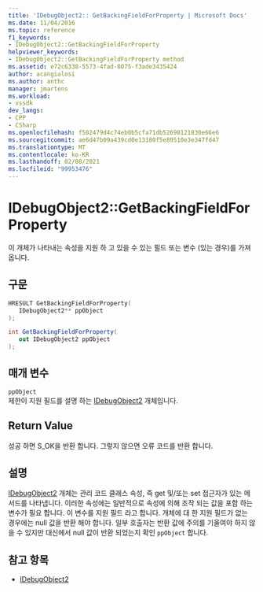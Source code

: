 ```yaml
---
title: 'IDebugObject2:: GetBackingFieldForProperty | Microsoft Docs'
ms.date: 11/04/2016
ms.topic: reference
f1_keywords:
- IDebugObject2::GetBackingFieldForProperty
helpviewer_keywords:
- IDebugObject2::GetBackingFieldForProperty method
ms.assetid: e72c6338-5573-4fad-8075-f3ade3435424
author: acangialosi
ms.author: anthc
manager: jmartens
ms.workload:
- vssdk
dev_langs:
- CPP
- CSharp
ms.openlocfilehash: f502479d4c74eb0b5cfa71db52698121830e66e6
ms.sourcegitcommit: ae6d47b09a439cd0e13180f5e89510e3e347fd47
ms.translationtype: MT
ms.contentlocale: ko-KR
ms.lasthandoff: 02/08/2021
ms.locfileid: "99953476"
---
```

# <a name="idebugobject2getbackingfieldforproperty"></a>IDebugObject2::GetBackingFieldForProperty
이 개체가 나타내는 속성을 지원 하 고 있을 수 있는 필드 또는 변수 (있는 경우)를 가져옵니다.

## <a name="syntax"></a>구문

```cpp
HRESULT GetBackingFieldForProperty(
   IDebugObject2** ppObject
);
```

```csharp
int GetBackingFieldForProperty(
   out IDebugObject2 ppObject
);
```

## <a name="parameters"></a>매개 변수
`ppObject`\
제한이 지원 필드를 설명 하는 [IDebugObject2](../../../extensibility/debugger/reference/idebugobject2.md) 개체입니다.

## <a name="return-value"></a>Return Value
 성공 하면 S_OK을 반환 합니다. 그렇지 않으면 오류 코드를 반환 합니다.

## <a name="remarks"></a>설명
 [IDebugObject2](../../../extensibility/debugger/reference/idebugobject2.md) 개체는 관리 코드 클래스 속성, 즉 get 및/또는 set 접근자가 있는 메서드를 나타냅니다. 이러한 속성에는 일반적으로 속성에 의해 조작 되는 값을 포함 하는 변수가 필요 합니다. 이 변수를 지원 필드 라고 합니다. 개체에 대 한 지원 필드가 없는 경우에는 null 값을 반환 해야 합니다. 일부 호출자는 반환 값에 주의를 기울여야 하지 않을 수 있지만 대신에서 null 값이 반환 되었는지 확인 `ppObject` 합니다.

## <a name="see-also"></a>참고 항목
- [IDebugObject2](../../../extensibility/debugger/reference/idebugobject2.md)
